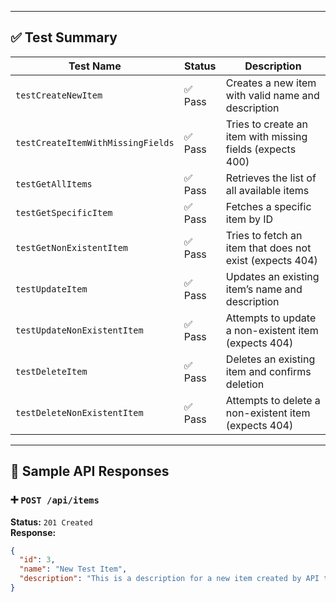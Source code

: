 
---

## ✅ Test Summary

| Test Name                         | Status | Description |
|----------------------------------|--------|-------------|
| `testCreateNewItem`              | ✅ Pass | Creates a new item with valid name and description |
| `testCreateItemWithMissingFields`| ✅ Pass | Tries to create an item with missing fields (expects 400) |
| `testGetAllItems`                | ✅ Pass | Retrieves the list of all available items |
| `testGetSpecificItem`           | ✅ Pass | Fetches a specific item by ID |
| `testGetNonExistentItem`        | ✅ Pass | Tries to fetch an item that does not exist (expects 404) |
| `testUpdateItem`                | ✅ Pass | Updates an existing item’s name and description |
| `testUpdateNonExistentItem`     | ✅ Pass | Attempts to update a non-existent item (expects 404) |
| `testDeleteItem`                | ✅ Pass | Deletes an existing item and confirms deletion |
| `testDeleteNonExistentItem`     | ✅ Pass | Attempts to delete a non-existent item (expects 404) |

---

## 🧪 Sample API Responses

### ➕ `POST /api/items`
**Status:** `201 Created`  
**Response:**
```json
{
  "id": 3,
  "name": "New Test Item",
  "description": "This is a description for a new item created by API test."
}
